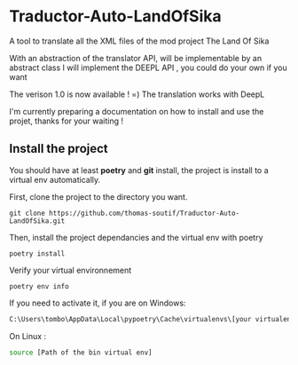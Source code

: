 # Traductor-Auto-LandOfSika

A tool to translate all the XML files of the mod project The Land Of Sika

With an abstraction of the translator API, will be implementable by an abstract class
I will implement the DEEPL API , you could do your own if you want

The verison 1.0 is now available ! =) The translation works with DeepL

I'm currently preparing a documentation on how to install and use the projet, thanks for your waiting !

## Install the project

You should have at least **poetry** and **git** install, the project is install to a virtual env automatically.

First, clone the project to the directory you want.

```
git clone https://github.com/thomas-soutif/Traductor-Auto-LandOfSika.git
```

Then, install the project dependancies and the virtual env with poetry

```
poetry install
```

Verify your virtual environnement

```
poetry env info
```
If you need to activate it, if you are on Windows:

```cmd
C:\Users\tombo\AppData\Local\pypoetry\Cache\virtualenvs\[your virtualenv created]\activate
```
On Linux :
```bash
source [Path of the bin virtual env]
```

